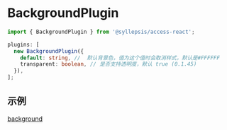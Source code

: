 # BackgroundPlugin <!-- {docsify-ignore-all} -->

```typescript
import { BackgroundPlugin } from '@syllepsis/access-react';

plugins: [
  new BackgroundPlugin({
    default: string, //  默认背景色，值为这个值时会取消样式，默认是#FFFFFF
    transparent: boolean, // 是否支持透明度，默认 true (0.1.45)
  }),
];
```

## 示例

[background](https://codesandbox.io/embed/plugin-background-95i0o?hidenavigation=1 ':include :type=iframe width=100% height=500px')
